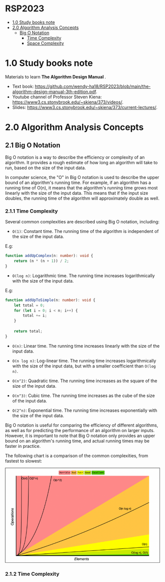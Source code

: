 # RSP2023
<!-- TOC start (generated with https://github.com/derlin/bitdowntoc) -->
- [1.0 Study books note](#)
- [2.0 Algorithm Analysis Concepts](#)
    * [Big O Notation](#)
        * [Time Complexity](#)
        * [Space Complexity](#)

<!-- TOC end -->
<!-- TOC --><a name="algorithms-and-data-structures-cheat-sheet"></a>
# 1.0 Study books note
Materials to learn <b>The Algorithm Design Manual </b>.
- Text book: https://github.com/wendy-ha18/RSP2023/blob/main/the-algorithm-design-manual-3th-edition.pdf. 
- Youtube channel of Professor Steven Kiena: https://www3.cs.stonybrook.edu/~skiena/373/videos/.
- Slides: https://www3.cs.stonybrook.edu/~skiena/373/current-lectures/. 
# 2.0 Algorithm Analysis Concepts
## 2.1 Big O Notation
Big O notation is a way to describe the efficiency or complexity of an algorithm. It provides a rough estimate of how long an algorithm will take to run, based on the size of the input data.

In computer science, the "O" in Big O notation is used to describe the upper bound of an algorithm's running time. For example, if an algorithm has a running time of O(n), it means that the algorithm's running time grows most linearly with the size of the input data. This means that if the input size doubles, the running time of the algorithm will approximately double as well.

### 2.1.1 Time Complexity
Several common complexities are described using Big O notation, including:

-   `O(1)`: Constant time. The running time of the algorithm is independent of the size of the input data.

E.g:
```ts
function addUpComplex(n: number): void {
    return (n * (n + 1)) / 2;
}
```

-   `O(log n)`: Logarithmic time. The running time increases logarithmically with the size of the input data.

E.g:
```ts
function addUpToSimple(n: number): void {
    let total = 0;
    for (let i = 0; i < n; i++) {
        total += i;
    }

    return total;
}
```

-   `O(n)`: Linear time. The running time increases linearly with the size of the input data.

-   `O(n log n)`: Log-linear time. The running time increases logarithmically with the size of the input data, but with a smaller coefficient than `O(log n)`.

-   `O(n^2)`: Quadratic time. The running time increases as the square of the size of the input data.

-   `O(n^3)`: Cubic time. The running time increases as the cube of the size of the input data.

-   `O(2^n)`: Exponential time. The running time increases exponentially with the size of the input data.

Big O notation is useful for comparing the efficiency of different algorithms, as well as for predicting the performance of an algorithm on larger inputs. However, it is important to note that Big O notation only provides an upper bound on an algorithm's running time, and actual running times may be faster in practice.

The following chart is a comparison of the common complexities, from fastest to slowest:

![Big-O Complexity Comparison](image.png)

### 2.1.2 Time Complexity
